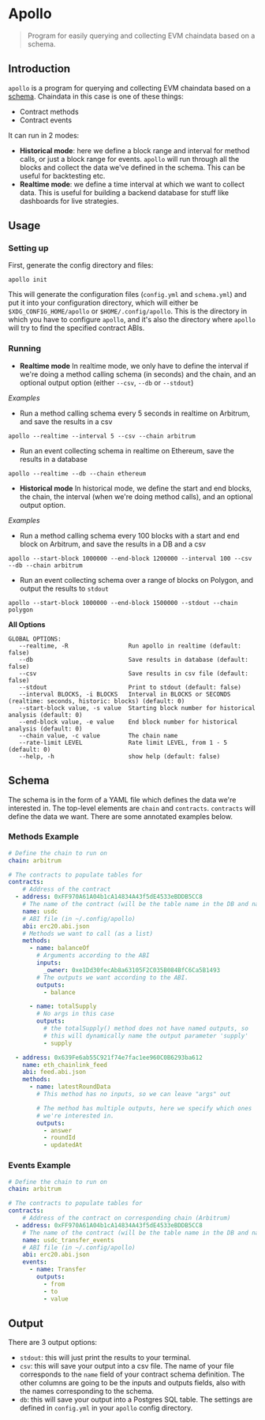 # Apollo
> Program for easily querying and collecting EVM chaindata based on a schema.

## Introduction
`apollo` is a program for querying and collecting EVM chaindata based on a [schema](#schema). Chaindata in this case is
one of these things:
* Contract methods
* Contract events

It can run in 2 modes:
* **Historical mode**: here we define a block range and interval for method calls, or just a block range for events. `apollo`
will run through all the blocks and collect the data we've defined in the schema. This can be useful for backtesting etc.
* **Realtime mode**: we define a time interval at which we want to collect data. This is useful for building a backend database
for stuff like dashboards for live strategies.

## Usage
### Setting up
First, generate the config directory and files:
```
apollo init
```
This will generate the configuration files (`config.yml` and `schema.yml`) and put it into your configuration
directory, which will either be `$XDG_CONFIG_HOME/apollo` or `$HOME/.config/apollo`. This is the directory
in which you have to configure `apollo`, and it's also the directory where `apollo` will try to find the specified
contract ABIs.

### Running
* **Realtime mode**
In realtime mode, we only have to define the interval if we're doing a method calling schema (in seconds) and the chain, 
and an optional output option (either `--csv`, `--db` or `--stdout`)

*Examples* 

* Run a method calling schema every 5 seconds in realtime on Arbitrum, and save the results in a csv
```
apollo --realtime --interval 5 --csv --chain arbitrum
```
* Run an event collecting schema in realtime on Ethereum, save the results in a database
```
apollo --realtime --db --chain ethereum
```

* **Historical mode**
In historical mode, we define the start and end blocks, the chain, the interval (when we're doing method calls),
and an optional output option.

*Examples* 

* Run a method calling schema every 100 blocks with a start and end block on Arbitrum, and save the results in a DB and a csv
```
apollo --start-block 1000000 --end-block 1200000 --interval 100 --csv --db --chain arbitrum 
```
* Run an event collecting schema over a range of blocks on Polygon, and output the results to `stdout`
```
apollo --start-block 1000000 --end-block 1500000 --stdout --chain polygon 
```

**All Options**
```
GLOBAL OPTIONS:
   --realtime, -R                 Run apollo in realtime (default: false)
   --db                           Save results in database (default: false)
   --csv                          Save results in csv file (default: false)
   --stdout                       Print to stdout (default: false)
   --interval BLOCKS, -i BLOCKS   Interval in BLOCKS or SECONDS (realtime: seconds, historic: blocks) (default: 0)
   --start-block value, -s value  Starting block number for historical analysis (default: 0)
   --end-block value, -e value    End block number for historical analysis (default: 0)
   --chain value, -c value        The chain name
   --rate-limit LEVEL             Rate limit LEVEL, from 1 - 5 (default: 0)
   --help, -h                     show help (default: false)
```

## Schema
The schema is in the form of a YAML file which defines the data we're interested in. The top-level elements are `chain` and `contracts`.
`contracts` will define the data we want. There are some annotated examples below.
### Methods Example
```yaml
# Define the chain to run on
chain: arbitrum

# The contracts to populate tables for
contracts:
    # Address of the contract
  - address: 0xFF970A61A04b1cA14834A43f5dE4533eBDDB5CC8
    # The name of the contract (will be the table name in the DB and name of the CSV file)
    name: usdc
    # ABI file (in ~/.config/apollo)
    abi: erc20.abi.json
    # Methods we want to call (as a list)
    methods:
      - name: balanceOf
        # Arguments according to the ABI
        inputs:
          _owner: 0xe1Dd30fecAb8a63105F2C035B084BfC6Ca5B1493
        # The outputs we want according to the ABI.
        outputs:
          - balance

      - name: totalSupply
        # No args in this case
        outputs:
          # the totalSupply() method does not have named outputs, so
          # this will dynamically name the output parameter 'supply'
          - supply

  - address: 0x639Fe6ab55C921f74e7fac1ee960C0B6293ba612
    name: eth_chainlink_feed
    abi: feed.abi.json
    methods:
      - name: latestRoundData
        # This method has no inputs, so we can leave "args" out

        # The method has multiple outputs, here we specify which ones
        # we're interested in.
        outputs:
          - answer
          - roundId
          - updatedAt
```
### Events Example
```yaml
# Define the chain to run on
chain: arbitrum

# The contracts to populate tables for
contracts:
    # Address of the contract on corresponding chain (Arbitrum)
  - address: 0xFF970A61A04b1cA14834A43f5dE4533eBDDB5CC8
    # The name of the contract (will be the table name in the DB and name of CSV file)
    name: usdc_transfer_events
    # ABI file (in ~/.config/apollo)
    abi: erc20.abi.json
    events:
      - name: Transfer
        outputs:
          - from
          - to
          - value
```

## Output
There are 3 output options:
* `stdout`: this will just print the results to your terminal.
* `csv`: this will save your output into a csv file. The name of your file corresponds to the `name` field of your contract schema definition. The other columns are going to be the inputs and outputs fields, also with the names corresponding to the schema.
* `db`: this will save your output into a Postgres SQL table. The settings are defined in `config.yml` in your `apollo`
config directory.